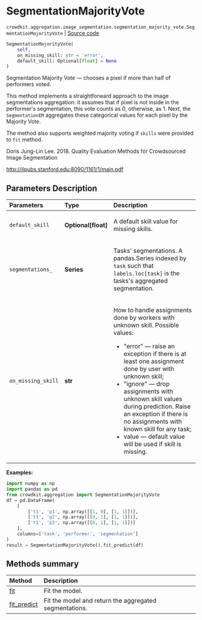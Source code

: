 # SegmentationMajorityVote

`crowdkit.aggregation.image_segmentation.segmentation_majority_vote.SegmentationMajorityVote` | [Source code](https://github.com/Toloka/crowd-kit/blob/main/src/aggregation/image_segmentation/segmentation_majority_vote.py)

```python
SegmentationMajorityVote(
    self,
    on_missing_skill: str = 'error',
    default_skill: Optional[float] = None
)
```

Segmentation Majority Vote &mdash; chooses a pixel if more than half of performers voted.

This method implements a straightforward approach to the image segmentations aggregation:
it assumes that if pixel is not inside in the performer's segmentation, this vote counts
as 0, otherwise, as 1. Next, the `SegmentationEM` aggregates these categorical values
for each pixel by the Majority Vote.

The method also supports weighted majority voting if `skills` were provided to `fit` method.

Doris Jung-Lin Lee. 2018.
Quality Evaluation Methods for Crowdsourced Image Segmentation

<http://ilpubs.stanford.edu:8090/1161/1/main.pdf>

## Parameters Description

| Parameters | Type | Description |
| :----------| :----| :-----------|
`default_skill`|**Optional\[float\]**|<p>A default skill value for missing skills.</p>
`segmentations_`|**Series**|<p>Tasks&#x27; segmentations. A pandas.Series indexed by `task` such that `labels.loc[task]` is the tasks&#x27;s aggregated segmentation.</p>
`on_missing_skill`|**str**|<p>How to handle assignments done by workers with unknown skill. Possible values:<ul><li>&quot;error&quot; — raise an exception if there is at least one assignment done by user with unknown skill;</li><li>&quot;ignore&quot; — drop assignments with unknown skill values during prediction. Raise an exception if there is no  assignments with known skill for any task;</li><li>value — default value will be used if skill is missing.</li></ul></p>

**Examples:**

```python
import numpy as np
import pandas as pd
from crowdkit.aggregation import SegmentationMajorityVote
df = pd.DataFrame(
    [
        ['t1', 'p1', np.array([[1, 0], [1, 1]])],
        ['t1', 'p2', np.array([[0, 1], [1, 1]])],
        ['t1', 'p3', np.array([[0, 1], [1, 1]])]
    ],
    columns=['task', 'performer', 'segmentation']
)
result = SegmentationMajorityVote().fit_predict(df)
```

## Methods summary

| Method | Description |
| :------| :-----------|
[fit](crowdkit.aggregation.image_segmentation.segmentation_majority_vote.SegmentationMajorityVote.fit.md)| Fit the model.
[fit_predict](crowdkit.aggregation.image_segmentation.segmentation_majority_vote.SegmentationMajorityVote.fit_predict.md)| Fit the model and return the aggregated segmentations.
